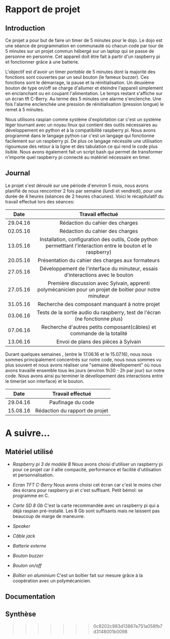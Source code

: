 # Rapport de projet

## Introduction
Ce projet a pour but de faire un timer de 5 minutes pour le dojo. Le dojo est une séance de programmation en communauté où chacun code par tour de 5 minutes sur un projet commun hébergé sur un laptop qui se passe de personne en personne. Cet appareil doit être fait à partir d'un raspberry pi et fonctionner grâce à une batterie.

L'objectif est d'avoir un timer *portable* de 5 minutes dont la majorité des fonctions sont couvertes par un seul bouton (le fameux buzzer). Ces fonctions sont le démarrage, la pause et la réinitialisation. Un deuxième bouton de type on/off se charge d'allumer et éteindre l'appareil simplement en enclanchant ou en coupant l'alimentation. Le temps restant s'affiche sur un écran tft C-Berry. Au terme des 5 minutes une alarme s'enclenche. Une fois l'alarme enclenchée une pression de réinitialisation (pression longue) le remet à 5 minutes.

Nous utilisons raspian comme système d'exploitation car c'est un système léger tournant avec un noyau linux qui contient des outils nécessaires au développement en python et à la compatibilité raspberry pi. Nous avons programmé dans le langage python car c'est un langage qui fonctionne facilement sur un raspberry pi. De plus ce langage nécessite une utilisation rigoureuse des retour à la ligne et des tabulation ce qui rend le code plus lisible. Nous avons également fait un script bash qui permet de transformer n'importe quel raspberry pi connecté au matériel nécessaire en timer.

## Journal

Le projet s'est déroulé sur une période d'environ 5 mois, nous avons planifié de nous rencontrer 2 fois par semaine (lundi et vendredi), pour une durée de 4 heures (séances de 2 heures chacunes).
Voici le récapitulatif du travail effectué lors des séances:

| Date     |     Travail effectué      |
|----------|:-------------------------:|
| 29.04.16 | Rédaction du cahier des charges |
| 02.05.16 | Rédaction du cahier des charges |
| 13.05.16 | Installation, configuration des outils, Code python permetttant l'interaction entre le bouton et le raspberry)|
| 20.05.16 | Présentation du cahier des charges aux formateurs |
| 27.05.16 | Développement de l'interface du minuteur, essais d'interactions avec le bouton|
| 27.05.16 | Première discussion avec Sylvain, apprenti polymécanicien pour un projet de boitier pour notre minuteur|
| 31.05.16 | Recherche des composant manquant à notre projet |
| 03.06.16 | Tests de la sortie audio du raspberry, test de l'écran (ne fonctionne plus) |
| 07.06.16 | Recherche d'autres petits composant(câbles) et commande de la totalité |
| 13.06.16 | Envoi de plans des pièces à Sylvain |

Durant quelques semaines , (entre le 17.06.16 et le 15.07.16), nous nous sommes principalement concentrés
sur notre code, nous nous sommes vu plus souvent et nous avons réaliser une "semaine dévellopement" où nous
avons travaillé ensemble tous les jours (environ 1h30 - 2h par jour) sur notre code. 
Nous avons ainsi pu terminer le dévellopement
des interactions entre le timer(et son interface) et le bouton.

| Date     |     Travail effectué      |
|----------|:-------------------------:|
| 29.04.16 | Paufinage du code         |
| 15.08.16 | Rédaction du rapport de projet |

A suivre...
=======


## Matériel utilisé
- *Raspberry pi 3 de modèle B*  Nous avons choisi d'utiliser un raspberry pi pour ce projet car il allie compacité, performance et facilité d'utilisation et personnalisation.

- *Ecran TFT C-Berry* Nous avons choisi cet écran car c'est le moins cher des écrans pour raspberry pi et c'est suffisant. Petit bémol: se programme en C.

- *Carte SD 8 Gb* C'est la carte recommandée avec un raspberry pi qui a déjà raspian pré-installé. Les 8 Gb sont suffisants mais ne laissent pas beaucoup de marge de maneuvre.

- *Speaker*

- *Câble jack*

- *Batterie externe*

- *Bouton buzzer*

- *Bouton on/off*

- *Boîtier en aluminium* C'est un boîtier fait sur mesure grâce à la coopération avec un polymécanicien.

## Documentation

## Synthèse
>>>>>>> 0c8202c983d13867e751a058fb7d3148001b0098
